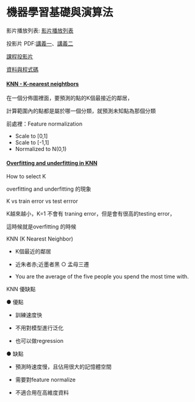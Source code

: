 # 機器學習基礎與演算法

[ ](https://doc-10-a8-docs.googleusercontent.com/docs/securesc/0e6o73khf30bge47v75ur1f0ansg0qb7/hbkigjjjm9spdhr1qgp49psdmg87eo5h/1551852000000/17581372301209011741/15400212421688111872/1xiJegBUNO6vIwDKleslxamYABYGO_DaE?e=download&nonce=bdftdsv7idrii&user=15400212421688111872&hash=21v2ojv6o7dsjb7o42etsnqkmoobfdre)影片播放列表: [影片播放列表 ](https://www.youtube.com/playlist?list=PL1f_B9coMEeB0uxQwlKLGGyDpI_Xs8iCY)

投影片 PDF:[講義一](https://drive.google.com/file/d/1rl6xs7-2_LPuYmXzJcS8pU8eR2uBSgDJ/view)、[講義二](https://drive.google.com/file/d/1e11A6QbAj2FxEALSVqJXLvg-F_RFlvwu/view)

[課程投影片](https://drive.google.com/file/d/160-WCt5I_m1F3yR3-mzqgW4WlkSaAXty/view)

[資料與程式碼](https://drive.google.com/drive/folders/1RRX1YEI33jxDl-s7h67K1sVrTDdudjhM)



#### [KNN - K-nearest neightbors](https://www.youtube.com/watch?v=0RIJUK0il2I)

在一個分佈圖裡面，要預測的點的K個最接近的鄰居，

計算範圍內的點都是屬於哪一個分類，就預測未知點為那個分類

前處裡：Feature normalization

* Scale to \[0,1\]
* Scale to \[-1,1\]
* Normalized to N\(0,1\)



#### [Overfitting and underfitting in KNN](https://www.youtube.com/watch?v=ryjdPBrGFsM)



How to select K

overfitting and underfitting 的現象

K vs train error vs test errror

K越來越小，K=1 不會有 traning error，但是會有很高的testing error，

這時候就是overfitting 的時候



KNN \(K Nearest Neighbor\)

* K個最近的鄰居

* 近朱者赤;近墨者黑 ○ 孟母三遷

* You are the average of the five people you spend the most time with.



KNN 優缺點

 ● 優點

* 訓練速度快

* 不用對模型進行泛化

* 也可以做regression

● 缺點

* 預測時速度慢，且佔用很大的記憶體空間

* 需要對feature normalize
* 不適合用在高維度資料







